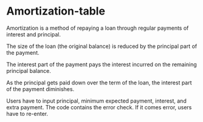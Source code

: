 # Amortization-table
Amortization is a method of repaying a loan through regular payments of interest and principal. 
  
  The size of the loan (the original balance) is reduced by the principal part of the payment. 
  
  The interest part of the payment pays the interest incurred on the remaining principal balance. 
  
  As the principal gets paid down over the term of the loan, the interest part of the payment diminishes.
  
Users have to input principal, minimum expected payment, interest, and extra payment. The code contains the error check. If it comes error, users have to re-enter.
